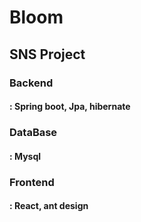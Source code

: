 # Bloom

## SNS Project

### Backend  
#### : Spring boot, Jpa, hibernate

### DataBase
#### : Mysql 

### Frontend
#### : React, ant design
